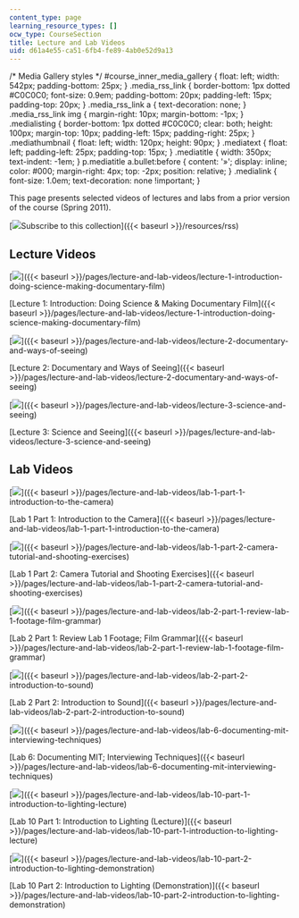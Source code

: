 ```yaml
---
content_type: page
learning_resource_types: []
ocw_type: CourseSection
title: Lecture and Lab Videos
uid: d61a4e55-ca51-6fb4-fe89-4ab0e52d9a13
---
```


/\* Media Gallery styles \*/ #course\_inner\_media\_gallery { float: left; width: 542px; padding-bottom: 25px; } .media\_rss\_link { border-bottom: 1px dotted #C0C0C0; font-size: 0.9em; padding-bottom: 20px; padding-left: 15px; padding-top: 20px; } .media\_rss\_link a { text-decoration: none; } .media\_rss\_link img { margin-right: 10px; margin-bottom: -1px; } .medialisting { border-bottom: 1px dotted #C0C0C0; clear: both; height: 100px; margin-top: 10px; padding-left: 15px; padding-right: 25px; } .mediathumbnail { float: left; width: 120px; height: 90px; } .mediatext { float: left; padding-left: 25px; padding-top: 15px; } .mediatitle { width: 350px; text-indent: -1em; } p.mediatitle a.bullet:before { content: '»'; display: inline; color: #000; margin-right: 4px; top: -2px; position: relative; } .medialink { font-size: 1.0em; text-decoration: none !important; }

This page presents selected videos of lectures and labs from a prior version of the course (Spring 2011).

[![](/images/rss-small.gif)Subscribe to this collection]({{< baseurl >}}/resources/rss)

Lecture Videos
--------------

[![](https://img.youtube.com/vi/hRlOTPnJmqM/default.jpg)]({{< baseurl >}}/pages/lecture-and-lab-videos/lecture-1-introduction-doing-science-making-documentary-film)

  

[Lecture 1: Introduction: Doing Science & Making Documentary Film]({{< baseurl >}}/pages/lecture-and-lab-videos/lecture-1-introduction-doing-science-making-documentary-film)

[![](https://img.youtube.com/vi/xMohaACn0yY/default.jpg)]({{< baseurl >}}/pages/lecture-and-lab-videos/lecture-2-documentary-and-ways-of-seeing)

  

[Lecture 2: Documentary and Ways of Seeing]({{< baseurl >}}/pages/lecture-and-lab-videos/lecture-2-documentary-and-ways-of-seeing)

[![](https://img.youtube.com/vi/7FzD5EH7_q8/default.jpg)]({{< baseurl >}}/pages/lecture-and-lab-videos/lecture-3-science-and-seeing)

  

[Lecture 3: Science and Seeing]({{< baseurl >}}/pages/lecture-and-lab-videos/lecture-3-science-and-seeing)

Lab Videos
----------

[![](https://img.youtube.com/vi/nHhQeCdbxoE/default.jpg)]({{< baseurl >}}/pages/lecture-and-lab-videos/lab-1-part-1-introduction-to-the-camera)

  

[Lab 1 Part 1: Introduction to the Camera]({{< baseurl >}}/pages/lecture-and-lab-videos/lab-1-part-1-introduction-to-the-camera)

[![](https://img.youtube.com/vi/ENpCNrl_NjI/default.jpg)]({{< baseurl >}}/pages/lecture-and-lab-videos/lab-1-part-2-camera-tutorial-and-shooting-exercises)

  

[Lab 1 Part 2: Camera Tutorial and Shooting Exercises]({{< baseurl >}}/pages/lecture-and-lab-videos/lab-1-part-2-camera-tutorial-and-shooting-exercises)

[![](https://img.youtube.com/vi/U975uDZ1oTY/default.jpg)]({{< baseurl >}}/pages/lecture-and-lab-videos/lab-2-part-1-review-lab-1-footage-film-grammar)

  

[Lab 2 Part 1: Review Lab 1 Footage; Film Grammar]({{< baseurl >}}/pages/lecture-and-lab-videos/lab-2-part-1-review-lab-1-footage-film-grammar)

[![](https://img.youtube.com/vi/QKUOHFHkttg/default.jpg)]({{< baseurl >}}/pages/lecture-and-lab-videos/lab-2-part-2-introduction-to-sound)

  

[Lab 2 Part 2: Introduction to Sound]({{< baseurl >}}/pages/lecture-and-lab-videos/lab-2-part-2-introduction-to-sound)

[![](https://img.youtube.com/vi/gv5DP2JMIlo/default.jpg)]({{< baseurl >}}/pages/lecture-and-lab-videos/lab-6-documenting-mit-interviewing-techniques)

  

[Lab 6: Documenting MIT; Interviewing Techniques]({{< baseurl >}}/pages/lecture-and-lab-videos/lab-6-documenting-mit-interviewing-techniques)

[![](https://img.youtube.com/vi/SFXxjejtsCI/default.jpg)]({{< baseurl >}}/pages/lecture-and-lab-videos/lab-10-part-1-introduction-to-lighting-lecture)

  

[Lab 10 Part 1: Introduction to Lighting (Lecture)]({{< baseurl >}}/pages/lecture-and-lab-videos/lab-10-part-1-introduction-to-lighting-lecture)

[![](https://img.youtube.com/vi/Hy0YzQa-tW8/default.jpg)]({{< baseurl >}}/pages/lecture-and-lab-videos/lab-10-part-2-introduction-to-lighting-demonstration)

  

[Lab 10 Part 2: Introduction to Lighting (Demonstration)]({{< baseurl >}}/pages/lecture-and-lab-videos/lab-10-part-2-introduction-to-lighting-demonstration)